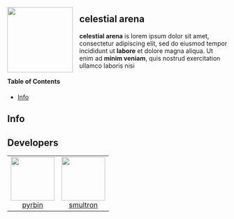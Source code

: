 <a href="#"><img id="#logo" align="left" src="https://via.placeholder.com/100" width="150" height="150" style="margin-right: 15px;"></a>

## celestial arena

**celestial arena** is lorem ipsum dolor sit amet, consectetur adipiscing elit, sed do eiusmod tempor incididunt ut **labore** et dolore magna aliqua. Ut enim ad **minim veniam**, quis nostrud exercitation ullamco laboris nisi

#### Table of Contents

- [Info](#Info)

## Info

## Developers

<table>
  <tbody>
    <tr>
      <td align="center" valign="top">
        <a href="https://github.com/pyrbin">
            <img width="100" height="100" src="https://github.com/pyrbin.png?s=100">
            <br>
            pyrbin
        </a>
      </td>
      <td align="center" valign="top">
        <a href="https://github.com/smultronbusken">
            <img width="100" height="100" src="https://github.com/smultronbusken.png?s=100">
            <br>
            smultron
        </a>
      </td>
     </tr>
  </tbody>
</table>
